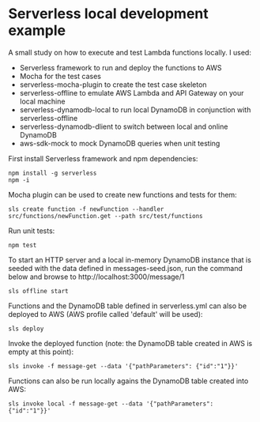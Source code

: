 # Serverless local development example

A small study on how to execute and test Lambda functions locally. I used:
* Serverless framework to run and deploy the functions to AWS
* Mocha for the test cases
* serverless-mocha-plugin to create the test case skeleton
* serverless-offline to emulate AWS Lambda and API Gateway on your local machine
* serverless-dynamodb-local to run local DynamoDB in conjunction with serverless-offline
* serverless-dynamodb-dlient to switch between local and online DynamoDB
* aws-sdk-mock to mock DynamoDB queries when unit testing

First install Serverless framework and npm dependencies:
```
npm install -g serverless
npm -i
```

Mocha plugin can be used to create new functions and tests for them:
```
sls create function -f newFunction --handler src/functions/newFunction.get --path src/test/functions
```

Run unit tests:
```
npm test
```

To start an HTTP server and a local in-memory DynamoDB instance that is seeded with the data defined in messages-seed.json, run the command below and browse to http://localhost:3000/message/1
```
sls offline start
```

Functions and the DynamoDB table defined in serverless.yml can also be deployed to AWS (AWS profile called 'default' will be used):
```
sls deploy
```

Invoke the deployed function (note: the DynamoDB table created in AWS is empty at this point):
```
sls invoke -f message-get --data '{"pathParameters": {"id":"1"}}'
```

Functions can also be run locally agains the DynamoDB table created into AWS:
```
sls invoke local -f message-get --data '{"pathParameters": {"id":"1"}}'
```
